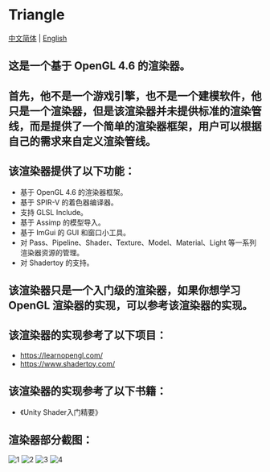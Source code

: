 # Triangle

[中文简体](https://github.com/qian-o/Triangle/blob/master/README.md) | [English](https://github.com/qian-o/Triangle/blob/master/README-en.md)

## 这是一个基于 OpenGL 4.6 的渲染器。
## 首先，他不是一个游戏引擎，也不是一个建模软件，他只是一个渲染器，但是该渲染器并未提供标准的渲染管线，而是提供了一个简单的渲染器框架，用户可以根据自己的需求来自定义渲染管线。
## 该渲染器提供了以下功能：
- 基于 OpenGL 4.6 的渲染器框架。
- 基于 SPIR-V 的着色器编译器。
- 支持 GLSL Include。
- 基于 Assimp 的模型导入。
- 基于 ImGui 的 GUI 和窗口小工具。
- 对 Pass、Pipeline、Shader、Texture、Model、Material、Light 等一系列渲染器资源的管理。
- 对 Shadertoy 的支持。

## 该渲染器只是一个入门级的渲染器，如果你想学习 OpenGL 渲染器的实现，可以参考该渲染器的实现。

## 该渲染器的实现参考了以下项目：
- https://learnopengl.com/
- https://www.shadertoy.com/

## 该渲染器的实现参考了以下书籍：
- 《Unity Shader入门精要》

## 渲染器部分截图：
![1](https://github.com/qian-o/Triangle/assets/84434846/991a7f40-573e-4e2c-928c-2f29890079ef)
![2](https://github.com/qian-o/Triangle/assets/84434846/0fd61802-eb8c-4d82-979d-871fc84dd72a)
![3](https://github.com/qian-o/Triangle/assets/84434846/1a441a98-9ef9-4a99-a15c-14e9a156a789)
![4](https://github.com/qian-o/Triangle/assets/84434846/82dc513e-d447-4c89-8a9c-168645f30cdd)
